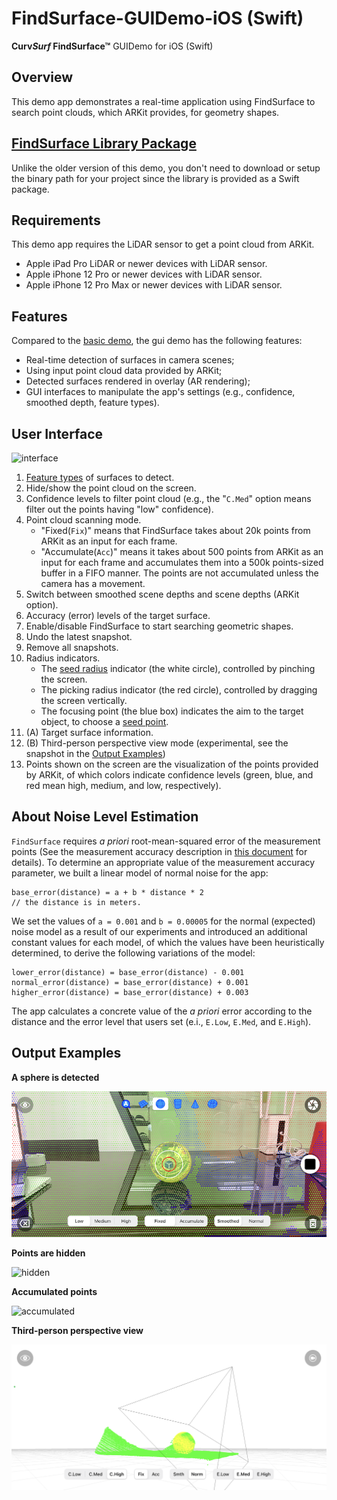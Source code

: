 # FindSurface-GUIDemo-iOS (Swift)

**Curv*Surf* FindSurface™** GUIDemo for iOS (Swift)



## Overview

This demo app demonstrates a real-time application using FindSurface to search point clouds, which ARKit provides, for geometry shapes. 


## [FindSurface Library Package](https://www.github.com/CurvSurf/FindSurface-iOS)

Unlike the older version of this demo, you don't need to download or setup the binary path for your project since the library is provided as a Swift package.


## Requirements

This demo app requires the LiDAR sensor to get a point cloud from ARKit.

- Apple iPad Pro LiDAR or newer devices with LiDAR sensor.
- Apple iPhone 12 Pro or newer devices with LiDAR sensor.
- Apple iPhone 12 Pro Max or newer devices with LiDAR sensor.


## Features

Compared to the [basic demo](https://github.com/CurvSurf/FindSurface-BasicDemo-iOS), the gui demo has the following features:

- Real-time detection of surfaces in camera scenes;
- Using input point cloud data provided by ARKit;
- Detected surfaces rendered in overlay (AR rendering);
- GUI interfaces to manipulate the app's settings (e.g., confidence, smoothed depth, feature types).


## User Interface

![interface](images/interface.png)

1. [Feature types](https://github.com/CurvSurf/FindSurface#auto-detection) of surfaces to detect.
2. Hide/show the point cloud on the screen.
3. Confidence levels to filter point cloud (e.g., the "`C.Med`" option means filter out the points having "low" confidence).
4. Point cloud scanning mode.
    - "Fixed(`Fix`)" means that FindSurface takes about 20k points from ARKit as an input for each frame.
    - "Accumulate(`Acc`)" means it takes about 500 points from ARKit as an input for each frame and accumulates them into a 500k points-sized buffer in a FIFO manner. The points are not accumulated unless the camera has a movement.
5. Switch between smoothed scene depths and scene depths (ARKit option).
6. Accuracy (error) levels of the target surface.
7. Enable/disable FindSurface to start searching geometric shapes.
8. Undo the latest snapshot.
9. Remove all snapshots.
10. Radius indicators.
    - The [seed radius](https://github.com/CurvSurf/FindSurface#how-does-it-work) indicator (the white circle), controlled by pinching the screen.
    - The picking radius indicator (the red circle), controlled by dragging the screen vertically.
    - The focusing point (the blue box) indicates the aim to the target object, to choose a [seed point](https://github.com/CurvSurf/FindSurface#how-does-it-work).
11. (A) Target surface information.
12. (B) Third-person perspective view mode (experimental, see the snapshot in the [Output Examples](#output-examples))
13. Points shown on the screen are the visualization of the points provided by ARKit, of which colors indicate confidence levels (green, blue, and red mean high, medium, and low, respectively).


## About Noise Level Estimation

`FindSurface` requires *a priori* root-mean-squared error of the measurement points (See the measurement accuracy description in [this document](https://github.com/CurvSurf/FindSurface#how-does-it-work) for details). To determine an appropriate value of the measurement accuracy parameter, we built a linear model of normal noise for the app:

````
base_error(distance) = a + b * distance * 2
// the distance is in meters.
````

We set the values of `a = 0.001` and `b = 0.00005` for the normal (expected) noise model as a result of our experiments and introduced an additional constant values for each model, of which the values have been heuristically determined, to derive the following variations of the model: 

````
lower_error(distance) = base_error(distance) - 0.001
normal_error(distance) = base_error(distance) + 0.001
higher_error(distance) = base_error(distance) + 0.003
````

The app calculates a concrete value of the *a priori* error according to the distance and the error level that users set (e.i., `E.Low`, `E.Med`, and `E.High`).



## Output Examples

**A sphere is detected**

![fixed](images/fixed-original.png)



**Points are hidden**

![hidden](images/hidden-original.png)



**Accumulated points**

![accumulated](images/accumulated-original.png)



**Third-person perspective view**

![third-person](images/third-person.PNG)